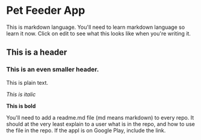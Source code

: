 # Pet Feeder App

This is markdown language. You'll need to learn markdown language so learn it now. Click on edit to see what this looks like when you're writing it.

## This is a header

### This is an even smaller header.

This is plain text.

*This is italic* 

**This is bold**

You'll need to add a readme.md file (md means markdown) to every repo. It should at the very least explain to a user what is in the repo, and how to use the file in the repo. If the appl is on Google Play, include the link.
